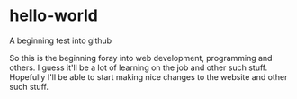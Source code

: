 # hello-world
A beginning test into github

So this is the beginning foray into web development, programming and others. I guess it'll be a lot of learning on the job and other such stuff. Hopefully I'll be able to start making nice changes to the website and other such stuff.
